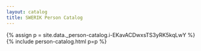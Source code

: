 ```yaml
---
layout: catalog
title: SWERIK Person Catalog
---
```

{% assign p = site.data._person-catalog.i-EKavACDwxsTS3yRK5kqLwY %}
{% include person-catalog.html p=p %}


